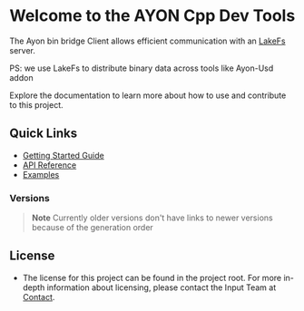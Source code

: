 # Welcome to the AYON Cpp Dev Tools

The Ayon bin bridge Client allows efficient communication with an
[LakeFs](https://lakefs.io/) server.

PS: we use LakeFs to distribute binary data across tools like Ayon-Usd addon


Explore the documentation to learn more about how to use and contribute to this
project.

## Quick Links

- [Getting Started Guide](md_md_Getting_Started.html)
- [API Reference](annotated.html)
- [Examples](md_md_Examples.html)

### Versions

> **Note** Currently older versions don't have links to newer versions because
> of the generation order

<!-- Example for adding a version link-->

<!-- - [V001.01.02](../../v001.01.02/html/index.html) -->

## License

- The license for this project can be found in the project root. For more in-depth information about licensing, please contact the Input Team at [Contact](https://ynput.io/contact/).
